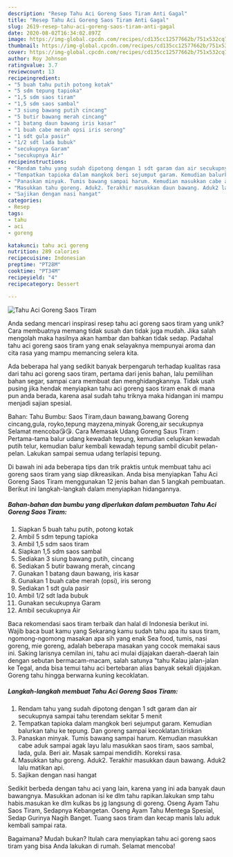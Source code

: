 ```yaml
---
description: "Resep Tahu Aci Goreng Saos Tiram Anti Gagal"
title: "Resep Tahu Aci Goreng Saos Tiram Anti Gagal"
slug: 2619-resep-tahu-aci-goreng-saos-tiram-anti-gagal
date: 2020-08-02T16:34:02.897Z
image: https://img-global.cpcdn.com/recipes/cd135cc12577662b/751x532cq70/tahu-aci-goreng-saos-tiram-foto-resep-utama.jpg
thumbnail: https://img-global.cpcdn.com/recipes/cd135cc12577662b/751x532cq70/tahu-aci-goreng-saos-tiram-foto-resep-utama.jpg
cover: https://img-global.cpcdn.com/recipes/cd135cc12577662b/751x532cq70/tahu-aci-goreng-saos-tiram-foto-resep-utama.jpg
author: Roy Johnson
ratingvalue: 3.7
reviewcount: 13
recipeingredient:
- "5 buah tahu putih potong kotak"
- "5 sdm tepung tapioka"
- "1,5 sdm saos tiram"
- "1,5 sdm saos sambal"
- "3 siung bawang putih cincang"
- "5 butir bawang merah cincang"
- "1 batang daun bawang iris kasar"
- "1 buah cabe merah opsi iris serong"
- "1 sdt gula pasir"
- "1/2 sdt lada bubuk"
- "secukupnya Garam"
- "secukupnya Air"
recipeinstructions:
- "Rendam tahu yang sudah dipotong dengan 1 sdt garam dan air secukupnya sampai tahu terendam sekitar 5 menit"
- "Tempatkan tapioka dalam mangkok beri sejumput garam. Kemudian balurkan tahu ke tepung. Dan goreng sampai kecoklatan.tiriskan"
- "Panaskan minyak. Tumis bawang sampai harum. Kemudian masukkan cabe aduk sampai agak layu lalu masukkan saos tiram, saos sambal, lada, gula. Beri air. Masak sampai mendidih. Koreksi rasa."
- "Masukkan tahu goreng. Aduk2. Terakhir masukkan daun bawang. Aduk2 lalu matikan api."
- "Sajikan dengan nasi hangat"
categories:
- Resep
tags:
- tahu
- aci
- goreng

katakunci: tahu aci goreng 
nutrition: 289 calories
recipecuisine: Indonesian
preptime: "PT28M"
cooktime: "PT34M"
recipeyield: "4"
recipecategory: Dessert

---
```



![Tahu Aci Goreng Saos Tiram](https://img-global.cpcdn.com/recipes/cd135cc12577662b/751x532cq70/tahu-aci-goreng-saos-tiram-foto-resep-utama.jpg)

Anda sedang mencari inspirasi resep tahu aci goreng saos tiram yang unik? Cara membuatnya memang tidak susah dan tidak juga mudah. Jika salah mengolah maka hasilnya akan hambar dan bahkan tidak sedap. Padahal tahu aci goreng saos tiram yang enak selayaknya mempunyai aroma dan cita rasa yang mampu memancing selera kita.

Ada beberapa hal yang sedikit banyak berpengaruh terhadap kualitas rasa dari tahu aci goreng saos tiram, pertama dari jenis bahan, lalu pemilihan bahan segar, sampai cara membuat dan menghidangkannya. Tidak usah pusing jika hendak menyiapkan tahu aci goreng saos tiram enak di mana pun anda berada, karena asal sudah tahu triknya maka hidangan ini mampu menjadi sajian spesial.

Bahan: Tahu Bumbu: Saos Tiram,daun bawang,bawang Goreng cincang,gula, royko,tepung mayzena,minyak Goreng,air secukupnya Selamat mencoba😘😘. Cara Memasak Udang Goreng Saus Tiram : Pertama-tama balur udang kewadah tepung, kemudian celupkan kewadah putih telur, kemudian balur kembali kewadah tepung sambil dicubit pelan-pelan. Lakukan sampai semua udang terlapisi tepung.


Di bawah ini ada beberapa tips dan trik praktis untuk membuat tahu aci goreng saos tiram yang siap dikreasikan. Anda bisa menyiapkan Tahu Aci Goreng Saos Tiram menggunakan 12 jenis bahan dan 5 langkah pembuatan. Berikut ini langkah-langkah dalam menyiapkan hidangannya.

<!--inarticleads1-->

##### Bahan-bahan dan bumbu yang diperlukan dalam pembuatan Tahu Aci Goreng Saos Tiram:

1. Siapkan 5 buah tahu putih, potong kotak
1. Ambil 5 sdm tepung tapioka
1. Ambil 1,5 sdm saos tiram
1. Siapkan 1,5 sdm saos sambal
1. Sediakan 3 siung bawang putih, cincang
1. Sediakan 5 butir bawang merah, cincang
1. Gunakan 1 batang daun bawang, iris kasar
1. Gunakan 1 buah cabe merah (opsi), iris serong
1. Sediakan 1 sdt gula pasir
1. Ambil 1/2 sdt lada bubuk
1. Gunakan secukupnya Garam
1. Ambil secukupnya Air


Baca rekomendasi saos tiram terbaik dan halal di Indonesia berikut ini. Wajib baca buat kamu yang Sekarang kamu sudah tahu apa itu saus tiram, ngomong-ngomong masakan apa sih yang enak Sea food, tumis, nasi goreng, mie goreng, adalah beberapa masakan yang cocok memakai saus ini. Saking larisnya cemilan ini, tahu aci mulai dijajakan daerah-daerah lain dengan sebutan bermacam-macam, salah satunya &#34;tahu Kalau jalan-jalan ke Tegal, anda bisa temui tahu aci bertebaran alias banyak sekali dijajakan. Goreng tahu hingga berwarna kuning kecoklatan. 

<!--inarticleads2-->

##### Langkah-langkah membuat Tahu Aci Goreng Saos Tiram:

1. Rendam tahu yang sudah dipotong dengan 1 sdt garam dan air secukupnya sampai tahu terendam sekitar 5 menit
1. Tempatkan tapioka dalam mangkok beri sejumput garam. Kemudian balurkan tahu ke tepung. Dan goreng sampai kecoklatan.tiriskan
1. Panaskan minyak. Tumis bawang sampai harum. Kemudian masukkan cabe aduk sampai agak layu lalu masukkan saos tiram, saos sambal, lada, gula. Beri air. Masak sampai mendidih. Koreksi rasa.
1. Masukkan tahu goreng. Aduk2. Terakhir masukkan daun bawang. Aduk2 lalu matikan api.
1. Sajikan dengan nasi hangat


Sedikit berbeda dengan tahu aci yang lain, karena yang ini ada banyak daun bawangnya. Masukkan adonan isi ke dlm tahu rapikan.lakukan smp tahu habis.masukan ke dlm kulkas bs jg langsung di goreng. Oseng Ayam Tahu Saos Tiram, Sedapnya Kebangetan. Oseng Ayam Tahu Mentega Spesial, Sedap Gurinya Nagih Banget. Tuang saos tiram dan kecap manis lalu aduk kembali sampai rata. 

Bagaimana? Mudah bukan? Itulah cara menyiapkan tahu aci goreng saos tiram yang bisa Anda lakukan di rumah. Selamat mencoba!
